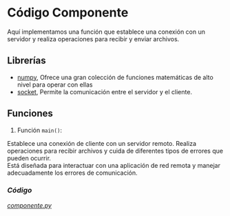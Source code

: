 # Código Componente

Aquí implementamos una función que establece una conexión con un servidor y realiza operaciones para recibir y enviar archivos.


## Librerías

*   [numpy](../librerias/Librería_Numpy.md), Ofrece una gran colección de funciones matemáticas de alto nivel para operar con ellas
*   [socket](../librerias/Librería_Socket.md), Permite la comunicación entre el servidor y el cliente.




##  Funciones

1.   Función `main()`:


Establece una conexión de cliente con un servidor remoto. Realiza operaciones para recibir archivos y cuida de diferentes tipos de errores que pueden ocurrir. <br>
Está diseñada para interactuar con una aplicación de red remota y manejar adecuadamente los errores de comunicación.



### *Código*

[*componente.py*](../../../components/gen_frame/componente.py)